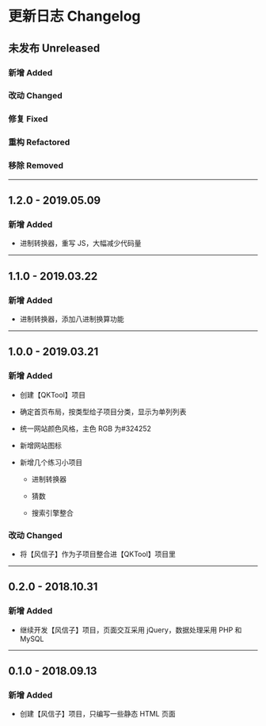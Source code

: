 # 更新日志 Changelog

## 未发布 Unreleased

### 新增 Added

### 改动 Changed

### 修复 Fixed

### 重构 Refactored

### 移除 Removed

---

## 1.2.0 - 2019.05.09

### 新增 Added

- 进制转换器，重写 JS，大幅减少代码量

---

## 1.1.0 - 2019.03.22

### 新增 Added

- 进制转换器，添加八进制换算功能

---

## 1.0.0 - 2019.03.21

### 新增 Added

- 创建【QKTool】项目

- 确定首页布局，按类型给子项目分类，显示为单列列表

- 统一网站颜色风格，主色 RGB 为#324252

- 新增网站图标

- 新增几个练习小项目

  - 进制转换器

  - 猜数

  - 搜索引擎整合

### 改动 Changed

- 将【风信子】作为子项目整合进【QKTool】项目里

---

## 0.2.0 - 2018.10.31

### 新增 Added

- 继续开发【风信子】项目，页面交互采用 jQuery，数据处理采用 PHP 和 MySQL

---

## 0.1.0 - 2018.09.13

### 新增 Added

- 创建【风信子】项目，只编写一些静态 HTML 页面
